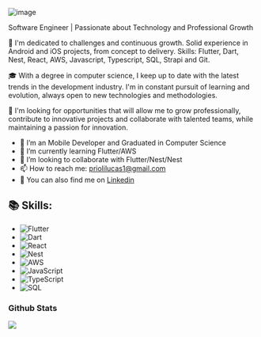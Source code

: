 ![image](https://user-images.githubusercontent.com/56166862/105250290-42267b80-5b58-11eb-8b6f-96b0ebc96395.png)

Software Engineer | Passionate about Technology and Professional Growth

🚀 I'm dedicated to challenges and continuous growth. Solid experience in Android and iOS projects, from concept to delivery. Skills: Flutter, Dart, Nest, React, AWS, Javascript, Typescript, SQL, Strapi and Git.

🎓 With a degree in computer science, I keep up to date with the latest trends in the development industry. I'm in constant pursuit of learning and evolution, always open to new technologies and methodologies.

💼 I'm looking for opportunities that will allow me to grow professionally, contribute to innovative projects and collaborate with talented teams, while maintaining a passion for innovation.

- 🏢 I’m an Mobile Developer and Graduated in Computer Science
- 🌱 I’m currently learning Flutter/AWS
- 👯 I’m looking to collaborate with Flutter/Nest/Nest
- 📫 How to reach me: priolilucas1@gmail.com
- 🔗 You can also find me on [Linkedin](https://www.linkedin.com/in/lucas-prioli/)

<h2>📚 Skills:</h2>

- ![Flutter](https://img.shields.io/badge/-Flutter-222222?style=flat&logo=flutter)
- ![Dart](https://img.shields.io/badge/-dart-222222?style=flat&logo=dart)
- ![React](https://img.shields.io/badge/-React-222222?style=flat&logo=react)
- ![Nest](https://img.shields.io/badge/-Nest-222222?style=flat&logo=nest)
- ![AWS](https://img.shields.io/badge/-Aws-222222?style=flat&logo=aws)
- ![JavaScript](https://img.shields.io/badge/-JavaScript-222222?style=flat&logo=javascript)
- ![TypeScript](https://img.shields.io/badge/-TypeScript-222222?style=flat&logo=typescript)
- ![SQL](https://img.shields.io/badge/-SQL-222222?style=flat&logo=sql)

<h3> Github Stats </h3>

  <a href="https://github.com/priolilucas1">
    <img src="https://github-readme-stats.vercel.app/api?username=priolilucas1&show_icons=true&hide_border=true" />
  </a> 


